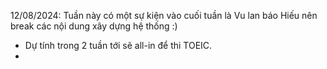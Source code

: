 12/08/2024: Tuần này có một sự kiện vào cuối tuần là Vu lan báo Hiếu nên break các nội dung xây dựng hệ thống :)
- Dự tính trong 2 tuần tới sẽ all-in để thi TOEIC.
- 
